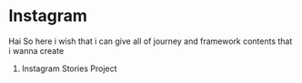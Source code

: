 # Instagram
Hai
So here i wish that i can give all of journey and framework contents that i wanna create
1. Instagram Stories Project
